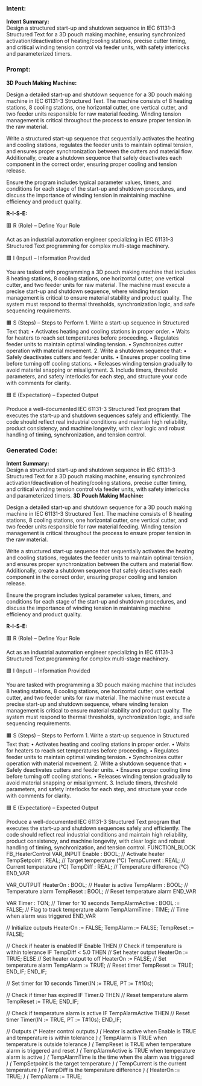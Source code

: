 ### Intent:
**Intent Summary:**  
Design a structured start-up and shutdown sequence in IEC 61131-3 Structured Text for a 3D pouch making machine, ensuring synchronized activation/deactivation of heating/cooling stations, precise cutter timing, and critical winding tension control via feeder units, with safety interlocks and parameterized timers.

### Prompt:
**3D Pouch Making Machine:**

Design a detailed start-up and shutdown sequence for a 3D pouch making machine in IEC 61131-3 Structured Text. The machine consists of 8 heating stations, 8 cooling stations, one horizontal cutter, one vertical cutter, and two feeder units responsible for raw material feeding. Winding tension management is critical throughout the process to ensure proper tension in the raw material.

Write a structured start-up sequence that sequentially activates the heating and cooling stations, regulates the feeder units to maintain optimal tension, and ensures proper synchronization between the cutters and material flow. Additionally, create a shutdown sequence that safely deactivates each component in the correct order, ensuring proper cooling and tension release.

Ensure the program includes typical parameter values, timers, and conditions for each stage of the start-up and shutdown procedures, and discuss the importance of winding tension in maintaining machine efficiency and product quality.

**R-I-S-E:**

🟥 R (Role) – Define Your Role

Act as an industrial automation engineer specializing in IEC 61131-3 Structured Text programming for complex multi-stage machinery.

🟩 I (Input) – Information Provided

You are tasked with programming a 3D pouch making machine that includes 8 heating stations, 8 cooling stations, one horizontal cutter, one vertical cutter, and two feeder units for raw material. The machine must execute a precise start-up and shutdown sequence, where winding tension management is critical to ensure material stability and product quality. The system must respond to thermal thresholds, synchronization logic, and safe sequencing requirements.

🟧 S (Steps) – Steps to Perform
	1.	Write a start-up sequence in Structured Text that:
	•	Activates heating and cooling stations in proper order.
	•	Waits for heaters to reach set temperatures before proceeding.
	•	Regulates feeder units to maintain optimal winding tension.
	•	Synchronizes cutter operation with material movement.
	2.	Write a shutdown sequence that:
	•	Safely deactivates cutters and feeder units.
	•	Ensures proper cooling time before turning off cooling stations.
	•	Releases winding tension gradually to avoid material snapping or misalignment.
	3.	Include timers, threshold parameters, and safety interlocks for each step, and structure your code with comments for clarity.

🟦 E (Expectation) – Expected Output

Produce a well-documented IEC 61131-3 Structured Text program that executes the start-up and shutdown sequences safely and efficiently. The code should reflect real industrial conditions and maintain high reliability, product consistency, and machine longevity, with clear logic and robust handling of timing, synchronization, and tension control.

### Generated Code:
**Intent Summary:**  
Design a structured start-up and shutdown sequence in IEC 61131-3 Structured Text for a 3D pouch making machine, ensuring synchronized activation/deactivation of heating/cooling stations, precise cutter timing, and critical winding tension control via feeder units, with safety interlocks and parameterized timers.
**3D Pouch Making Machine:**

Design a detailed start-up and shutdown sequence for a 3D pouch making machine in IEC 61131-3 Structured Text. The machine consists of 8 heating stations, 8 cooling stations, one horizontal cutter, one vertical cutter, and two feeder units responsible for raw material feeding. Winding tension management is critical throughout the process to ensure proper tension in the raw material.

Write a structured start-up sequence that sequentially activates the heating and cooling stations, regulates the feeder units to maintain optimal tension, and ensures proper synchronization between the cutters and material flow. Additionally, create a shutdown sequence that safely deactivates each component in the correct order, ensuring proper cooling and tension release.

Ensure the program includes typical parameter values, timers, and conditions for each stage of the start-up and shutdown procedures, and discuss the importance of winding tension in maintaining machine efficiency and product quality.

**R-I-S-E:**

🟥 R (Role) – Define Your Role

Act as an industrial automation engineer specializing in IEC 61131-3 Structured Text programming for complex multi-stage machinery.

🟩 I (Input) – Information Provided

You are tasked with programming a 3D pouch making machine that includes 8 heating stations, 8 cooling stations, one horizontal cutter, one vertical cutter, and two feeder units for raw material. The machine must execute a precise start-up and shutdown sequence, where winding tension management is critical to ensure material stability and product quality. The system must respond to thermal thresholds, synchronization logic, and safe sequencing requirements.

🟧 S (Steps) – Steps to Perform
	1.	Write a start-up sequence in Structured Text that:
	•	Activates heating and cooling stations in proper order.
	•	Waits for heaters to reach set temperatures before proceeding.
	•	Regulates feeder units to maintain optimal winding tension.
	•	Synchronizes cutter operation with material movement.
	2.	Write a shutdown sequence that:
	•	Safely deactivates cutters and feeder units.
	•	Ensures proper cooling time before turning off cooling stations.
	•	Releases winding tension gradually to avoid material snapping or misalignment.
	3.	Include timers, threshold parameters, and safety interlocks for each step, and structure your code with comments for clarity.

🟦 E (Expectation) – Expected Output

Produce a well-documented IEC 61131-3 Structured Text program that executes the start-up and shutdown sequences safely and efficiently. The code should reflect real industrial conditions and maintain high reliability, product consistency, and machine longevity, with clear logic and robust handling of timing, synchronization, and tension control.
FUNCTION_BLOCK FB_HeaterControl
VAR_INPUT
    Enable : BOOL; // Activate heater
    TempSetpoint : REAL; // Target temperature (°C)
    TempCurrent : REAL; // Current temperature (°C)
    TempDiff : REAL; // Temperature difference (°C)
END_VAR

VAR_OUTPUT
    HeaterOn : BOOL; // Heater is active
    TempAlarm : BOOL; // Temperature alarm
    TempReset : BOOL; // Reset temperature alarm
END_VAR

VAR
    Timer : TON; // Timer for 10 seconds
    TempAlarmActive : BOOL := FALSE; // Flag to track temperature alarm
    TempAlarmTime : TIME; // Time when alarm was triggered
END_VAR

// Initialize outputs
HeaterOn := FALSE;
TempAlarm := FALSE;
TempReset := FALSE;

// Check if heater is enabled
IF Enable THEN
    // Check if temperature is within tolerance
    IF TempDiff < 5.0 THEN
        // Set heater output
        HeaterOn := TRUE;
    ELSE
        // Set heater output to off
        HeaterOn := FALSE;
        // Set temperature alarm
        TempAlarm := TRUE;
        // Reset timer
        TempReset := TRUE;
    END_IF;
END_IF;

// Set timer for 10 seconds
Timer(IN := TRUE, PT := T#10s);

// Check if timer has expired
IF Timer.Q THEN
    // Reset temperature alarm
    TempReset := TRUE;
END_IF;

// Check if temperature alarm is active
IF TempAlarmActive THEN
    // Reset timer
    Timer(IN := TRUE, PT := T#10s);
END_IF;

// Outputs
(* Heater control outputs *)
(* Heater is active when Enable is TRUE and temperature is within tolerance *)
(* TempAlarm is TRUE when temperature is outside tolerance *)
(* TempReset is TRUE when temperature alarm is triggered and reset *)
(* TempAlarmActive is TRUE when temperature alarm is active *)
(* TempAlarmTime is the time when the alarm was triggered *)
(* TempSetpoint is the target temperature *)
(* TempCurrent is the current temperature *)
(* TempDiff is the temperature difference *)
(* HeaterOn := TRUE; *)
(* TempAlarm := TRUE;
